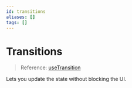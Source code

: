 ```yaml
---
id: transitions
aliases: []
tags: []
---
```


# Transitions

> Reference: [useTransition](https://react.dev/reference/react/useTransition)

Lets you update the state without blocking the UI.
